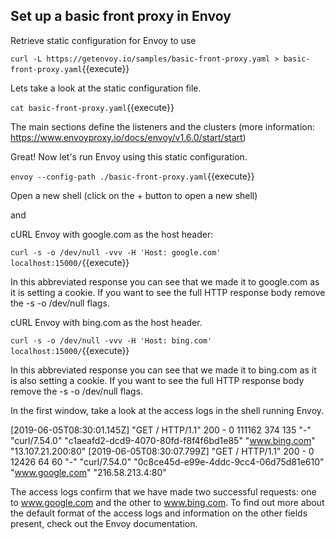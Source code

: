 ## Set up a basic front proxy in Envoy

Retrieve static configuration for Envoy to use

`curl -L https://getenvoy.io/samples/basic-front-proxy.yaml > basic-front-proxy.yaml`{{execute}}

Lets take a look at the static configuration file.

`cat basic-front-proxy.yaml`{{execute}}

The main sections define the listeners and the clusters (more information: https://www.envoyproxy.io/docs/envoy/v1.6.0/start/start)

Great! Now let's run Envoy using this static configuration.

`envoy --config-path ./basic-front-proxy.yaml`{{execute}}

Open a new shell (click on the + button to open a new shell) 

and 

cURL Envoy with google.com as the host header:

`curl -s -o /dev/null -vvv -H 'Host: google.com' localhost:15000/`{{execute}}

In this abbreviated response you can see that we made it to google.com as it is setting a cookie. If you want to see the full HTTP response body remove the -s -o /dev/null flags.


cURL Envoy with bing.com as the host header.

`curl -s -o /dev/null -vvv -H 'Host: bing.com' localhost:15000/`{{execute}}

In this abbreviated response you can see that we made it to bing.com as it is also setting a cookie. If you want to see the full HTTP response body remove the -s -o /dev/null flags.

In the first window, take a look at the access logs in the shell running Envoy.

[2019-06-05T08:30:01.145Z] "GET / HTTP/1.1" 200 - 0 111162 374 135 "-" "curl/7.54.0" "c1aeafd2-dcd9-4070-80fd-f8f4f6bd1e85" "www.bing.com" "13.107.21.200:80"
[2019-06-05T08:30:07.799Z] "GET / HTTP/1.1" 200 - 0 12426 64 60 "-" "curl/7.54.0" "0c8ce45d-e99e-4ddc-9cc4-06d75d81e610" "www.google.com" "216.58.213.4:80"

The access logs confirm that we have made two successful requests: one to www.google.com and the other to www.bing.com. To find out more about the default format of the access logs and information on the other fields present, check out the Envoy documentation.

